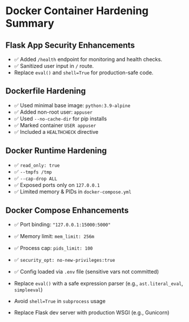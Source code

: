 # Docker Container Hardening Summary

## Flask App Security Enhancements
- ✅ Added `/health` endpoint for monitoring and health checks.
- ✅ Sanitized user input in `/` route.
-  Replace `eval()` and `shell=True` for production-safe code.

## Dockerfile Hardening
- ✅ Used minimal base image: `python:3.9-alpine`
- ✅ Added non-root user: `appuser`
- ✅ Used `--no-cache-dir` for pip installs
- ✅ Marked container `USER appuser`
- ✅ Included a `HEALTHCHECK` directive

## Docker Runtime Hardening
- ✅ `read_only: true`
- ✅ `--tmpfs /tmp`
- ✅ `--cap-drop ALL`
- ✅ Exposed ports only on `127.0.0.1`
- ✅ Limited memory & PIDs in `docker-compose.yml`

## Docker Compose Enhancements
- ✅ Port binding: `"127.0.0.1:15000:5000"`
- ✅ Memory limit: `mem_limit: 256m`
- ✅ Process cap: `pids_limit: 100`
- ✅ `security_opt: no-new-privileges:true`
- ✅ Config loaded via `.env` file (sensitive vars not committed)

- Replace `eval()` with a safe expression parser (e.g., `ast.literal_eval`, `simpleeval`)
-  Avoid `shell=True` in `subprocess` usage
- Replace Flask dev server with production WSGI (e.g., Gunicorn)
